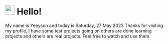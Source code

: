  <h1>
    <img src="https://emojis.slackmojis.com/emojis/images/1643510097/45343/hi.gif?1643510097" width="30"/> 
    Hello!
 </h1>
 <p>
    My name is Yeeyson and today is Saturday, 27 May 2023
    Thanks for visiting my profile, I have some test projects going on others are done learning projects and others are real projects.
    Feel free to watch and use them.
 </p>